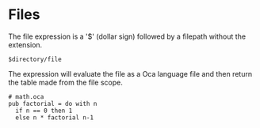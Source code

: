 # **Files**
The file expression is a '$' (dollar sign) followed by a filepath without the extension.
```oca
$directory/file
```

The expression will evaluate the file as a Oca language file and then return
the table made from the file scope.
```oca
# math.oca
pub factorial = do with n
  if n == 0 then 1
  else n * factorial n-1
```
